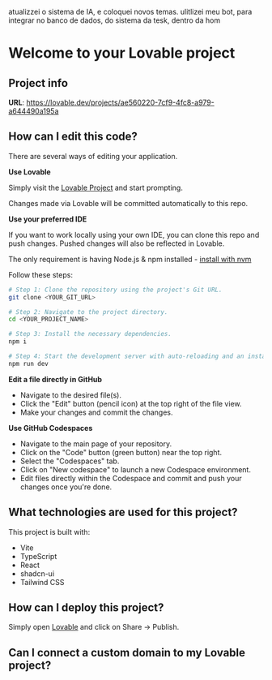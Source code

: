 atualizzei o sistema de IA, e coloquei novos temas. ulitlizei meu bot, para integrar no banco de dados, do sistema da tesk, dentro da hom
# Welcome to your Lovable project

## Project info

**URL**: https://lovable.dev/projects/ae560220-7cf9-4fc8-a979-a644490a195a

## How can I edit this code?

There are several ways of editing your application.

**Use Lovable**

Simply visit the [Lovable Project](https://lovable.dev/projects/ae560220-7cf9-4fc8-a979-a644490a195a) and start prompting.

Changes made via Lovable will be committed automatically to this repo.

**Use your preferred IDE**

If you want to work locally using your own IDE, you can clone this repo and push changes. Pushed changes will also be reflected in Lovable.

The only requirement is having Node.js & npm installed - [install with nvm](https://github.com/nvm-sh/nvm#installing-and-updating)

Follow these steps:

```sh
# Step 1: Clone the repository using the project's Git URL.
git clone <YOUR_GIT_URL>

# Step 2: Navigate to the project directory.
cd <YOUR_PROJECT_NAME>

# Step 3: Install the necessary dependencies.
npm i

# Step 4: Start the development server with auto-reloading and an instant preview.
npm run dev
```

**Edit a file directly in GitHub**

- Navigate to the desired file(s).
- Click the "Edit" button (pencil icon) at the top right of the file view.
- Make your changes and commit the changes.

**Use GitHub Codespaces**

- Navigate to the main page of your repository.
- Click on the "Code" button (green button) near the top right.
- Select the "Codespaces" tab.
- Click on "New codespace" to launch a new Codespace environment.
- Edit files directly within the Codespace and commit and push your changes once you're done.

## What technologies are used for this project?

This project is built with:

- Vite
- TypeScript
- React
- shadcn-ui
- Tailwind CSS

## How can I deploy this project?

Simply open [Lovable](https://lovable.dev/projects/ae560220-7cf9-4fc8-a979-a644490a195a) and click on Share -> Publish.

## Can I connect a custom domain to my Lovable project?
